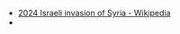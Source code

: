 - [2024 Israeli invasion of Syria - Wikipedia](https://en.wikipedia.org/wiki/2024_Israeli_invasion_of_Syria)
- 